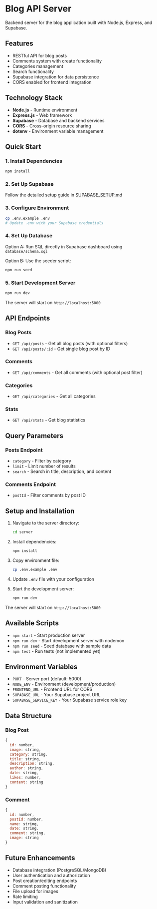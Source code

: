 # Blog API Server

Backend server for the blog application built with Node.js, Express, and Supabase.

## Features

- RESTful API for blog posts
- Comments system with create functionality
- Categories management
- Search functionality
- Supabase integration for data persistence
- CORS enabled for frontend integration

## Technology Stack

- **Node.js** - Runtime environment
- **Express.js** - Web framework
- **Supabase** - Database and backend services
- **CORS** - Cross-origin resource sharing
- **dotenv** - Environment variable management

## Quick Start

### 1. Install Dependencies
```bash
npm install
```

### 2. Set Up Supabase
Follow the detailed setup guide in [SUPABASE_SETUP.md](./SUPABASE_SETUP.md)

### 3. Configure Environment
```bash
cp .env.example .env
# Update .env with your Supabase credentials
```

### 4. Set Up Database
Option A: Run SQL directly in Supabase dashboard using `database/schema.sql`

Option B: Use the seeder script:
```bash
npm run seed
```

### 5. Start Development Server
```bash
npm run dev
```

The server will start on `http://localhost:5000`

## API Endpoints

### Blog Posts
- `GET /api/posts` - Get all blog posts (with optional filters)
- `GET /api/posts/:id` - Get single blog post by ID

### Comments
- `GET /api/comments` - Get all comments (with optional post filter)

### Categories
- `GET /api/categories` - Get all categories

### Stats
- `GET /api/stats` - Get blog statistics

## Query Parameters

### Posts Endpoint
- `category` - Filter by category
- `limit` - Limit number of results
- `search` - Search in title, description, and content

### Comments Endpoint
- `postId` - Filter comments by post ID

## Setup and Installation

1. Navigate to the server directory:
   ```bash
   cd server
   ```

2. Install dependencies:
   ```bash
   npm install
   ```

3. Copy environment file:
   ```bash
   cp .env.example .env
   ```

4. Update `.env` file with your configuration

5. Start the development server:
   ```bash
   npm run dev
   ```

The server will start on `http://localhost:5000`

## Available Scripts

- `npm start` - Start production server
- `npm run dev` - Start development server with nodemon
- `npm run seed` - Seed database with sample data
- `npm test` - Run tests (not implemented yet)

## Environment Variables

- `PORT` - Server port (default: 5000)
- `NODE_ENV` - Environment (development/production)
- `FRONTEND_URL` - Frontend URL for CORS
- `SUPABASE_URL` - Your Supabase project URL
- `SUPABASE_SERVICE_KEY` - Your Supabase service role key

## Data Structure

### Blog Post
```javascript
{
  id: number,
  image: string,
  category: string,
  title: string,
  description: string,
  author: string,
  date: string,
  likes: number,
  content: string
}
```

### Comment
```javascript
{
  id: number,
  postId: number,
  name: string,
  date: string,
  comment: string,
  image: string
}
```

## Future Enhancements

- Database integration (PostgreSQL/MongoDB)
- User authentication and authorization
- Post creation/editing endpoints
- Comment posting functionality
- File upload for images
- Rate limiting
- Input validation and sanitization
